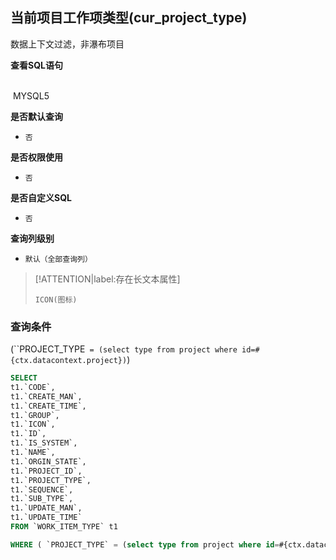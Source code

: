 ## 当前项目工作项类型(cur_project_type) <!-- {docsify-ignore-all} -->

数据上下文过滤，非瀑布项目

<p class="panel-title"><b>查看SQL语句</b></p>
<br>

<el-row>
&nbsp;<el-tag @click="MYSQL5 = true">MYSQL5</el-tag>
</el-row>

<br>
<p class="panel-title"><b>是否默认查询</b></p>

* `否`

<p class="panel-title"><b>是否权限使用</b></p>

* `否`

<p class="panel-title"><b>是否自定义SQL</b></p>

* `否`

<p class="panel-title"><b>查询列级别</b></p>

* `默认（全部查询列）`

> [!ATTENTION|label:存在长文本属性]
>
> `ICON(图标)`



### 查询条件

(``PROJECT_TYPE` = (select type from project where id=#{ctx.datacontext.project})`)





<el-dialog v-model="MYSQL5" title="MYSQL5">

```sql
SELECT
t1.`CODE`,
t1.`CREATE_MAN`,
t1.`CREATE_TIME`,
t1.`GROUP`,
t1.`ICON`,
t1.`ID`,
t1.`IS_SYSTEM`,
t1.`NAME`,
t1.`ORGIN_STATE`,
t1.`PROJECT_ID`,
t1.`PROJECT_TYPE`,
t1.`SEQUENCE`,
t1.`SUB_TYPE`,
t1.`UPDATE_MAN`,
t1.`UPDATE_TIME`
FROM `WORK_ITEM_TYPE` t1 

WHERE ( `PROJECT_TYPE` = (select type from project where id=#{ctx.datacontext.project}) )
```

</el-dialog>

<script>
 const { createApp } = Vue
  createApp({
    data() {
      return {
                MYSQL5 : false
        
      }
    },
    methods: {
    }
  }).use(ElementPlus).mount('#app')
</script>